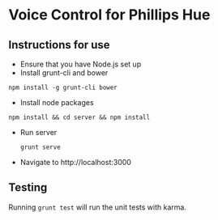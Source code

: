 # Voice Control for Phillips Hue
## Instructions for use
- Ensure that you have Node.js set up
- Install grunt-cli and bower
```
npm install -g grunt-cli bower
```
- Install node packages
```
npm install && cd server && npm install
```
- Run server
	```
	grunt serve
	```
- Navigate to http://localhost:3000


## Testing

Running `grunt test` will run the unit tests with karma.
